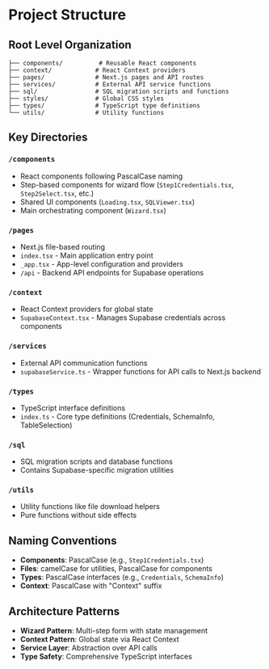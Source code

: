 # Project Structure

## Root Level Organization
```
├── components/          # Reusable React components
├── context/            # React Context providers
├── pages/              # Next.js pages and API routes
├── services/           # External API service functions
├── sql/                # SQL migration scripts and functions
├── styles/             # Global CSS styles
├── types/              # TypeScript type definitions
└── utils/              # Utility functions
```

## Key Directories

### `/components`
- React components following PascalCase naming
- Step-based components for wizard flow (`Step1Credentials.tsx`, `Step2Select.tsx`, etc.)
- Shared UI components (`Loading.tsx`, `SQLViewer.tsx`)
- Main orchestrating component (`Wizard.tsx`)

### `/pages`
- Next.js file-based routing
- `index.tsx` - Main application entry point
- `_app.tsx` - App-level configuration and providers
- `/api` - Backend API endpoints for Supabase operations

### `/context`
- React Context providers for global state
- `SupabaseContext.tsx` - Manages Supabase credentials across components

### `/services`
- External API communication functions
- `supabaseService.ts` - Wrapper functions for API calls to Next.js backend

### `/types`
- TypeScript interface definitions
- `index.ts` - Core type definitions (Credentials, SchemaInfo, TableSelection)

### `/sql`
- SQL migration scripts and database functions
- Contains Supabase-specific migration utilities

### `/utils`
- Utility functions like file download helpers
- Pure functions without side effects

## Naming Conventions
- **Components**: PascalCase (e.g., `Step1Credentials.tsx`)
- **Files**: camelCase for utilities, PascalCase for components
- **Types**: PascalCase interfaces (e.g., `Credentials`, `SchemaInfo`)
- **Context**: PascalCase with "Context" suffix

## Architecture Patterns
- **Wizard Pattern**: Multi-step form with state management
- **Context Pattern**: Global state via React Context
- **Service Layer**: Abstraction over API calls
- **Type Safety**: Comprehensive TypeScript interfaces